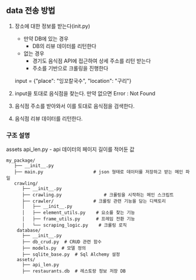## data 전송 방법

1. 장소에 대한 정보를 받는다(init.py)
   - 만약 DB에 있는 경우
      - DB의 리뷰 데이터를 리턴한다
   - 없는 경우
      - 경기도 음식점 API에 접근하여 상세 주소를 리턴 받는다
      - 주소를 기반으로 크롤링을 진행한다

   input = {"place": "잉꼬칼국수", "location": "구리"}
2. input을 토대로  음식점을 찾는다.
   만약 없으면 Error : Not Found
3. 음식점 주소를 받아와서 이를 토대로 음식점을 검색한다.
4. 음식점 리뷰 데이터를 리턴한다.

### 구조 설명

assets
api_len.py - api 데이터의 페이지 길이를 적어둔 값
```
my_package/
   ├── __init__.py
   ├── main.py                   # json 형태로 데이터를 저장하고 받는 메인 파일
   crawling/
      ├── __init__.py
      ├── crawling.py                # 크롤링을 시작하는 메인 스크립트
      ├── crawler/               # 크롤링 관련 기능을 담는 디렉토리
      │   ├── __init__.py
      │   ├── element_utils.py    # 요소를 찾는 기능
      │   ├── frame_utils.py      # 프레임 전환 기능
      │   └── scraping_logic.py    # 크롤링 로직
    database/
      ├── __init__.py
      ├── db_crud.py  # CRUD 관련 함수
      ├── models.py  # 모델 정의
      ├── sqlite_base.py  # Sql Alchemy 설정
    assets/
      ├── api_len.py
      ├── restaurants.db  # 레스토랑 정보 저장 DB
```